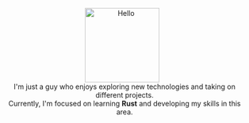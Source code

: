 <p align="center">
  <img src="https://cdn.discordapp.com/attachments/1243977534174007384/1245495245613957171/hi.gif?ex=66bfca56&is=66be78d6&hm=1d2f27329a2c8a1ae67122206e2e60bbe36a5e1a9c16bda0565c9bf7532b1e14&" alt="Hello" width="150" style="vertical-align: middle;"/>
  <span style="display: inline-block; vertical-align: middle; margin-left: 10px;">
    I'm just a guy who enjoys exploring new technologies and taking on different projects.<br>
    Currently, I'm focused on learning <strong>Rust</strong> and developing my skills in this area.
  </span>
</p>
